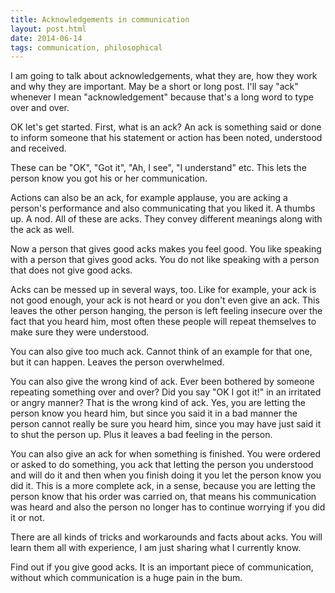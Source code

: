 ```yaml
---
title: Acknowledgements in communication
layout: post.html
date: 2014-06-14
tags: communication, philosophical
---
```


I am going to talk about acknowledgements, what they are, how they work and why
they are important.  May be a short or long post.  I'll say "ack" whenever
I mean "acknowledgement" because that's a long word to type over and over.

OK let's get started.  First, what is an ack? An ack is something said or done
to inform someone that his statement or action has been noted, understood and
received.

These can be "OK", "Got it", "Ah, I see", "I understand" etc. This lets the
person know you got his or her communication.

Actions can also be an ack, for example applause, you are acking a person's
performance and also communicating that you liked it.  A thumbs up.  A nod.  All
of these are acks.  They convey different meanings along with the ack as well.

Now a person that gives good acks makes you feel good.  You like speaking with
a person that gives good acks.  You do not like speaking with a person that does
not give good acks.

Acks can be messed up in several ways, too.  Like for example, your ack is not
good enough, your ack is not heard or you don't even give an ack.  This leaves
the other person hanging, the person is left feeling insecure over the fact that
you heard him, most often these people will repeat themselves to make sure they
were understood.

You can also give too much ack.  Cannot think of an example for that one, but it
can happen.  Leaves the person overwhelmed.

You can also give the wrong kind of ack.  Ever been bothered by someone
repeating something over and over?  Did you say "OK I got it!" in an irritated
or angry manner?  That is the wrong kind of ack.  Yes, you are letting the
person know you heard him, but since you said it in a bad manner the person
cannot really be sure you heard him, since you may have just said it to shut the
person up.  Plus it leaves a bad feeling in the person.

You can also give an ack for when something is finished.  You were ordered or
asked to do something, you ack that letting the person you understood and will
do it and then when you finish doing it you let the person know you did it.
This is a more complete ack, in a sense, because you are letting the person know
that his order was carried on, that means his communication was heard and also
the person no longer has to continue worrying if you did it or not.

There are all kinds of tricks and workarounds and facts about acks.  You will
learn them all with experience, I am just sharing what I currently know.

Find out if you give good acks.  It is an important piece of communication,
without which communication is a huge pain in the bum.

